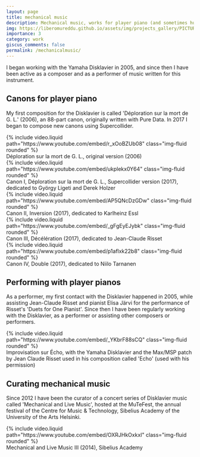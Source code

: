 ```yaml
---
layout: page
title: mechanical music
description: Mechanical music, works for player piano (and sometimes human performers)
img: https://liberomureddu.github.io/assets/img/projects_gallery/PICTURE_Disklavier_Youtube_Website_001_1500_1500.jpg
importance: 3
category: work
giscus_comments: false
permalink: /mechanicalmusic/
---
```

I began working with the Yamaha Disklavier in 2005, and since then I have been active as a composer and as a performer of music written for this instrument.

## Canons for player piano

My first composition for the Disklavier is called 'Déploration sur la mort de G. L.' (2006), an 88-part canon, originally written with Pure Data. In 2017 I began to compose new canons using Supercollider.


<div class="row">
    <div class="col-sm mt-3 mt-md-0">
        {% include video.liquid path="https://www.youtube.com/embed/r_xOoBZUb08" class="img-fluid rounded" %}
    </div>
</div>
<div class="caption">
   Déploration sur la mort de G. L., original version (2006)
</div>

<div class="row">
    <div class="col-sm mt-3 mt-md-0">
        {% include video.liquid path="https://www.youtube.com/embed/ukplekx0Y64" class="img-fluid rounded" %}
    </div>
    <div class="caption">
        Canon I, Déploration sur la mort de G. L., Supercollider version (2017), dedicated to György Ligeti and Derek Holzer
        </div>
    <div class="col-sm mt-3 mt-md-0">
        {% include video.liquid path="https://www.youtube.com/embed/AP5QNcDzGDw" class="img-fluid rounded" %}
    </div>
    <div class="caption">
        Canon II, Inversion (2017), dedicated to Karlheinz Essl
        </div>
</div>

<div class="row">
    <div class="col-sm mt-3 mt-md-0">
        {% include video.liquid path="https://www.youtube.com/embed/_gFgEyEJybk" class="img-fluid rounded" %}
        <div class="caption">
        Canon III, Décélération (2017), dedicated to Jean-Claude Risset
        </div>
    </div>
    <div class="col-sm mt-3 mt-md-0">
        {% include video.liquid path="https://www.youtube.com/embed/p1aflxk22b8" class="img-fluid rounded" %}
    </div>
    <div class="caption">
        Canon IV, Double (2017), dedicated to Niilo Tarnanen
        </div>
</div>

## Performing with player pianos
As a performer, my first contact with the Disklavier happened in 2005, while assisting Jean-Claude Risset and pianist Elisa Järvi for the performance of Risset's 'Duets for One Pianist'. Since then I have been regularly working with the Disklavier, as a performer or assisting other composers or performers.

<div class="row">
    <div class="col-sm mt-3 mt-md-0">
        {% include video.liquid path="https://www.youtube.com/embed/_YKbrF88sCQ" class="img-fluid rounded" %}
    </div>
</div>
<div class="caption">
   Improvisation sur Écho, with the Yamaha Disklavier and the Max/MSP patch by Jean Claude Risset used in his composition called 'Echo' (used with his permission)
</div>

## Curating mechanical music

Since 2012 I have been the curator of a concert series of Disklavier music called 'Mechanical and Live Music', hosted at the MuTeFest, the annual festival of the Centre for Music & Technology, Sibelius Academy of the University of the Arts Helsinki.


<div class="row">
    <div class="col-sm mt-3 mt-md-0">
        {% include video.liquid path="https://www.youtube.com/embed/OXRJHkOxkxI" class="img-fluid rounded" %}
    </div>
</div>
<div class="caption">
   Mechanical and Live Music III (2014), Sibelius Academy
</div>

